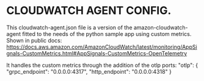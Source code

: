 # CLOUDWATCH AGENT CONFIG.
This cloudwatch-agent.json file is a version of the amazon-cloudwatch-agent fitted to the needs of the python sample app using custom metrics. Shown in public docs: https://docs.aws.amazon.com/AmazonCloudWatch/latest/monitoring/AppSignals-CustomMetrics.html#AppSignals-CustomMetrics-OpenTelemetry

It handles the custom metrics through the addition of the otlp ports:
      "otlp": {
        "grpc_endpoint": "0.0.0.0:4317",
        "http_endpoint": "0.0.0.0:4318"
      }